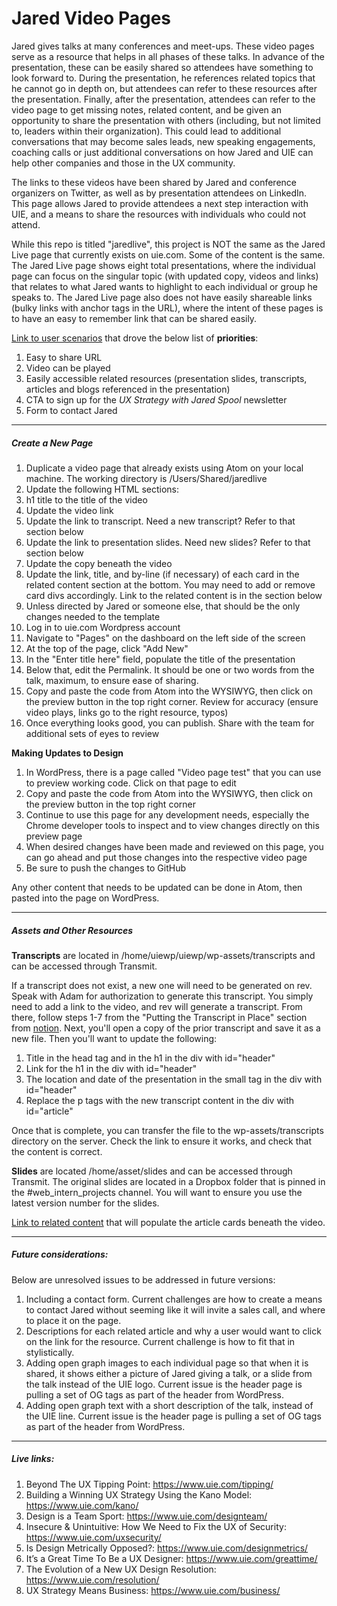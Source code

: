 # Jared Video Pages
Jared gives talks at many conferences and meet-ups. These video pages serve as a resource that helps in all phases of these talks. In advance of the presentation, these can be easily shared so attendees have something to look forward to. During the presentation, he references related topics that he cannot go in depth on, but attendees can refer to these resources after the presentation. Finally, after the presentation, attendees can refer to the video page to get missing notes, related content, and be given an opportunity to share the presentation with others (including, but not limited to, leaders within their organization). This could lead to additional conversations that may become sales leads, new speaking engagements, coaching calls or just additional conversations on how Jared and UIE can help other companies and those in the UX community.

The links to these videos have been shared by Jared and conference organizers on Twitter, as well as by presentation attendees on LinkedIn. This page allows Jared to provide attendees a next step interaction with UIE, and a means to share the resources with individuals who could not attend.

While this repo is titled "jaredlive", this project is NOT the same as the Jared Live page that currently exists on uie.com. Some of the content is the same. The Jared Live page shows eight total presentations, where the individual page can focus on the singular topic (with updated copy, videos and links) that relates to what Jared wants to highlight to each individual or group he speaks to. The Jared Live page also does not have easily shareable links (bulky links with anchor tags in the URL), where the intent of these pages is to have an easy to remember link that can be shared easily.

[Link to user scenarios](https://docs.google.com/document/d/1lqC9rIqYmJcV5DrvvBW4lFe4mhI_HTWQyopgehbbjrw/) that drove the below list of **priorities**:
1. Easy to share URL
2. Video can be played
3. Easily accessible related resources (presentation slides, transcripts, articles and blogs referenced in the presentation)
4. CTA to sign up for the _UX Strategy with Jared Spool_ newsletter
5. Form to contact Jared
---  
##### Create a New Page
1. Duplicate a video page that already exists using Atom on your local machine. The working directory is /Users/Shared/jaredlive
2. Update the following HTML sections:
  1. h1 title to the title of the video
  2. Update the video link
  3. Update the link to transcript. Need a new transcript? Refer to that section below
  4. Update the link to presentation slides. Need new slides? Refer to that section below
  5. Update the copy beneath the video
  6. Update the link, title, and by-line (if necessary) of each card in the related content section at the bottom. You may need to add or remove card divs accordingly. Link to the related content is in the section below
  7. Unless directed by Jared or someone else, that should be the only changes needed to the template
2. Log in to uie.com Wordpress account
3. Navigate to "Pages" on the dashboard on the left side of the screen
4. At the top of the page, click "Add New"
5. In the "Enter title here" field, populate the title of the presentation
6. Below that, edit the Permalink. It should be one or two words from the talk, maximum, to ensure ease of sharing.
7. Copy and paste the code from Atom into the WYSIWYG, then click on the preview button in the top right corner. Review for accuracy (ensure video plays, links go to the right resource, typos)
8. Once everything looks good, you can publish. Share with the team for additional sets of eyes to review

**Making Updates to Design**
1. In WordPress, there is a page called "Video page test" that you can use to preview working code. Click on that page to edit
2. Copy and paste the code from Atom into the WYSIWYG, then click on the preview button in the top right corner
3. Continue to use this page for any development needs, especially the Chrome developer tools to inspect and to view changes directly on this preview page
4. When desired changes have been made and reviewed on this page, you can go ahead and put those changes into the respective video page
5. Be sure to push the changes to GitHub

Any other content that needs to be updated can be done in Atom, then pasted into the page on WordPress.

---
##### Assets and Other Resources

**Transcripts** are located in /home/uiewp/uiewp/wp-assets/transcripts and can be accessed through Transmit.

If a transcript does not exist, a new one will need to be generated on rev. Speak with Adam for authorization to generate this transcript. You simply need to add a link to the video, and rev will generate a transcript. From there, follow steps 1-7 from the "Putting the Transcript in Place" section from [notion](https://www.notion.so/centercentre/AYCL-New-Seminar-Release-f607f76923734f4ab055502b88036952). Next, you'll open a copy of the prior transcript and save it as a new file. Then you'll want to update the following:
1. Title in the head tag and in the h1 in the div with id="header"
2. Link for the h1 in the div with id="header"
3. The location and date of the presentation in the small tag in the div with id="header"
4. Replace the p tags with the new transcript content in the div with id="article"

Once that is complete, you can transfer the file to the wp-assets/transcripts directory on the server. Check the link to ensure it works, and check that the content is correct.

**Slides** are located /home/asset/slides and can be accessed through Transmit. The original slides are located in a Dropbox folder that is pinned in the #web_intern_projects channel. You will want to ensure you use the latest version number for the slides.

[Link to related content](https://docs.google.com/document/d/1-pBnNEFN2qIBA5fWYe37hhlG9I1K0KxVdu6vhnVlQqI/) that will populate the article cards beneath the video.



---
##### Future considerations:
Below are unresolved issues to be addressed in future versions:  
1. Including a contact form. Current challenges are how to create a means to contact Jared without seeming like it will invite a sales call, and where to place it on the page.
2. Descriptions for each related article and why a user would want to click on the link for the resource. Current challenge is how to fit that in stylistically.
3. Adding open graph images to each individual page so that when it is shared, it shows either a picture of Jared giving a talk, or a slide from the talk instead of the UIE logo. Current issue is the header page is pulling a set of OG tags as part of the header from WordPress.
4. Adding open graph text with a short description of the talk, instead of the UIE line. Current issue is the header page is pulling a set of OG tags as part of the header from WordPress.
---
##### Live links:  
1. Beyond The UX Tipping Point: https://www.uie.com/tipping/
2. Building a Winning UX Strategy Using the Kano Model: https://www.uie.com/kano/
3. Design is a Team Sport: https://www.uie.com/designteam/
4. Insecure & Unintuitive: How We Need to Fix the UX of Security: https://www.uie.com/uxsecurity/
5. Is Design Metrically Opposed?: https://www.uie.com/designmetrics/
6. It’s a Great Time To Be a UX Designer: https://www.uie.com/greattime/
7. The Evolution of a New UX Design Resolution: https://www.uie.com/resolution/
8. UX Strategy Means Business: https://www.uie.com/business/
